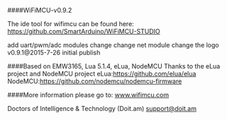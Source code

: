 ####WiFiMCU-v0.9.2

The ide tool for wifimcu can be found here:
https://github.com/SmartArduino/WiFiMCU-STUDIO

add uart/pwm/adc modules change
change net module
change the logo
v0.9.1@2015-7-26
initial publish

####Based on EMW3165, Lua 5.1.4, eLua, NodeMCU
Thanks to the eLua project and NodeMCU project
eLua:https://github.com/elua/elua
NodeMCU:https://github.com/nodemcu/nodemcu-firmware

####More information please go to: www.wifimcu.com

Doctors of Intelligence & Technology (Doit.am)
support@doit.am
